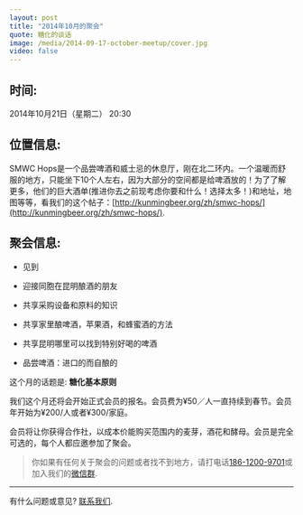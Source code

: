 ```yaml
---
layout: post
title: "2014年10月的聚会"
quote: 糖化的谈话
image: /media/2014-09-17-october-meetup/cover.jpg
video: false
---
```


## 时间:

2014年10月21日（星期二）
20:30

## 位置信息:

SMWC Hops是一个品尝啤酒和威士忌的休息厅，刚在北二环内。一个温暖而舒服的地方，只能坐下10个人左右，因为大部分的空间都是给啤酒放的！为了了解更多，他们的巨大酒单(推进你去之前现考虑你要和什么！选择太多！)和地址，地图等等，看我们的这个帖子：[http://kunmingbeer.org/zh/smwc-hops/](http://kunmingbeer.org/zh/smwc-hops/).

## 聚会信息:

* 见到

* 迎接同胞在昆明酿酒的朋友
* 共享采购设备和原料的知识
* 共享家里酿啤酒，苹果酒，和蜂蜜酒的方法
* 共享昆明哪里可以找到特别好喝的啤酒
* 品尝啤酒：进口的而自酿的


这个月的话题是: **糖化基本原则**


我们这个月还将会开始正式会员的报名。会员费为¥50／人一直持续到春节。会员年开始为¥200/人或者¥300/家庭。


会员将让你获得合作社，以成本价能购买范围内的麦芽，酒花和酵母。会员是完全可选的，每个人都应邀参加了聚会。

> 你如果有任何关于聚会的问题或者找不到地方，请打电话[186-1200-9701](tel:18612009701)或加入我们的[微信群](/media/qr-code.jpg).

-----
有什么问题或意见? [联系我们](mailto:hello@kunmingbeer.org).